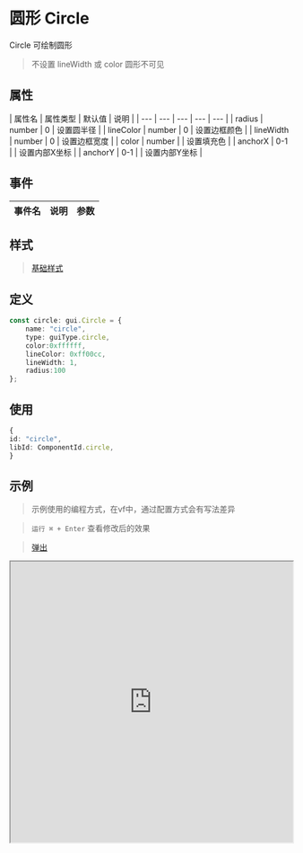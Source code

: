 # 圆形 Circle

Circle 可绘制圆形

> 不设置 lineWidth 或 color 圆形不可见

## 属性

| 属性名 | 属性类型 | 默认值 | 说明 |
| --- | --- | --- | --- | --- |
| radius | number | 0 | 设置圆半径 |
| lineColor | number | 0 | 设置边框颜色 |
| lineWidth | number | 0 | 设置边框宽度 |
| color | number | | 设置填充色 |
| anchorX | 0-1 |  | 设置内部X坐标 |
| anchorY | 0-1 |  | 设置内部Y坐标 |

## 事件

| 事件名  | 说明 | 参数 |
| --- | --- | --- |

## 样式

> [基础样式](/handbook/style.html#样式)

## 定义
``` ts
const circle: gui.Circle = {
    name: "circle",
    type: guiType.circle,
    color:0xffffff,
    lineColor: 0xff00cc,
    lineWidth: 1,
    radius:100
};
```

## 使用
``` ts
{
id: "circle",
libId: ComponentId.circle,
}
```

## 示例

> 示例使用的编程方式，在vf中，通过配置方式会有写法差异

> `运行 ⌘ + Enter` 查看修改后的效果

> [弹出](https://vipkid-edu.github.io/vf-gui-docs/play/#example/TestCircle)

<iframe src="https://vipkid-edu.github.io/vf-gui-docs/play/#example/TestCircle" height="500" width="100%"></iframe>